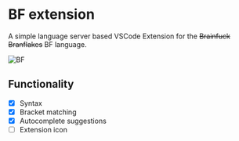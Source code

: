 # BF extension

A simple language server based VSCode Extension for the ~~Brainfuck~~ ~~Branflakes~~ BF language.

![BF](https://chrisvrose.github.io/static/projects/screenshots/bf-server.png)
## Functionality

- [X] Syntax
- [X] Bracket matching
- [X] Autocomplete suggestions
- [ ] Extension icon

<!-- 
## Structure

```
.
├── client // Language Client
│   ├── src
│   │   ├── test // End to End tests for Language Client / Server
│   │   └── extension.ts // Language Client entry point
├── package.json // The extension manifest.
└── server // Language Server
    └── src
        └── server.ts // Language Server entry point
```

## Running the Sample

- Run `npm install` in this folder. This installs all necessary npm modules in both the client and server folder
- Open VS Code on this folder.
- Press Ctrl+Shift+B to compile the client and server.
- Switch to the Debug viewlet.
- Select `Launch Client` from the drop down.
- Run the launch config.
- If you want to debug the server as well use the launch configuration `Attach to Server`
 -->
